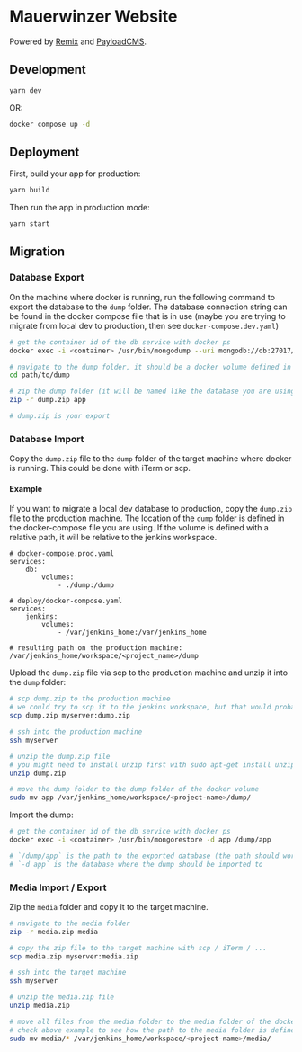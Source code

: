 # Mauerwinzer Website

Powered by [Remix](https://remix.run) and [PayloadCMS](https://payloadcms.com).

## Development

```sh
yarn dev
```

OR:

```sh
docker compose up -d
```

## Deployment

First, build your app for production:

```sh
yarn build
```

Then run the app in production mode:

```sh
yarn start
```

## Migration
### Database Export

On the machine where docker is running, run the following command to export the database to the `dump` folder.
The database connection string can be found in the docker compose file that is in use (maybe you are trying to migrate
from local dev to production, then see `docker-compose.dev.yaml`)

```sh
# get the container id of the db service with docker ps
docker exec -i <container> /usr/bin/mongodump --uri mongodb://db:27017/app --out /dump

# navigate to the dump folder, it should be a docker volume defined in the docker-compose file you are using
cd path/to/dump

# zip the dump folder (it will be named like the database you are using)
zip -r dump.zip app

# dump.zip is your export
```

### Database Import

Copy the `dump.zip` file to the `dump` folder of the target machine where docker is running.
This could be done with iTerm or scp.

#### Example

If you want to migrate a local dev database to production, copy the `dump.zip` file to the production machine.
The location of the `dump` folder is defined in the docker-compose file you are using. If the volume is defined with a
relative path, it will be relative to the jenkins workspace.

```
# docker-compose.prod.yaml
services:
    db:
        volumes:
            - ./dump:/dump
            
# deploy/docker-compose.yaml
services:
    jenkins:
        volumes:
            - /var/jenkins_home:/var/jenkins_home

# resulting path on the production machine:
/var/jenkins_home/workspace/<project_name>/dump
```

Upload the `dump.zip` file via scp to the production machine and unzip it into the `dump` folder:
```sh
# scp dump.zip to the production machine
# we could try to scp it to the jenkins workspace, but that would probably fail because of permissions
scp dump.zip myserver:dump.zip

# ssh into the production machine
ssh myserver

# unzip the dump.zip file
# you might need to install unzip first with sudo apt-get install unzip
unzip dump.zip

# move the dump folder to the dump folder of the docker volume
sudo mv app /var/jenkins_home/workspace/<project-name>/dump/

```

Import the dump:
```sh
# get the container id of the db service with docker ps
docker exec -i <container> /usr/bin/mongorestore -d app /dump/app

# `/dump/app` is the path to the exported database (the path should work inside the docker container)
# `-d app` is the database where the dump should be imported to
```

### Media Import / Export

Zip the `media` folder and copy it to the target machine.

```sh
# navigate to the media folder
zip -r media.zip media

# copy the zip file to the target machine with scp / iTerm / ...
scp media.zip myserver:media.zip

# ssh into the target machine
ssh myserver

# unzip the media.zip file
unzip media.zip

# move all files from the media folder to the media folder of the docker volume
# check above example to see how the path to the media folder is defined
sudo mv media/* /var/jenkins_home/workspace/<project-name>/media/
```
